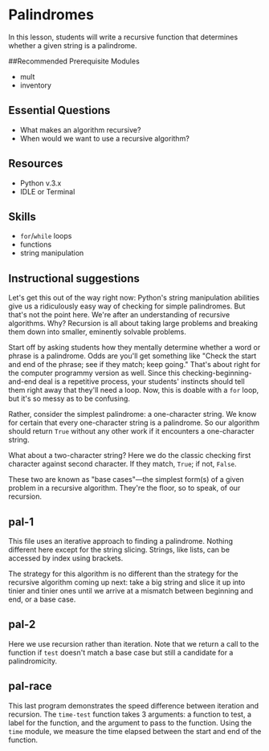 # Palindromes
In this lesson, students will write a recursive function that determines whether
a given string is a palindrome.

##Recommended Prerequisite Modules
* mult
* inventory

## Essential Questions
* What makes an algorithm recursive?
* When would we want to use a recursive algorithm?

## Resources
* Python v.3.x
* IDLE or Terminal

## Skills
* `for`/`while` loops
* functions
* string manipulation

## Instructional suggestions
Let's get this out of the way right now: Python's string manipulation abilities
give us a ridiculously easy way of checking for simple palindromes. But that's
not the point here. We're after an understanding of recursive algorithms. Why?
Recursion is all about taking large problems and breaking them down into
smaller, eminently solvable problems.

Start off by asking students how they mentally determine whether a word or
phrase is a palindrome. Odds are you'll get something like "Check the start and
end of the phrase; see if they match; keep going." That's about right for the
computer programmy version as well. Since this checking-beginning-and-end deal
is a repetitive process, your students' instincts should tell them right away
that they'll need a loop. Now, this is doable with a `for` loop, but it's so
messy as to be confusing.

Rather, consider the simplest palindrome: a one-character string. We know for
certain that every one-character string is a palindrome. So our algorithm should
return `True` without any other work if it encounters a one-character string.

What about a two-character string? Here we do the classic checking first
character against second character. If they match, `True`; if not, `False`.

These two are known as "base cases"—the simplest form(s) of a given problem in
a recursive algorithm. They're the floor, so to speak, of our recursion.

## pal-1
This file uses an iterative approach to finding a palindrome. Nothing different
here except for the string slicing. Strings, like lists, can be accessed by index using brackets.

The strategy for this algorithm is no different than the strategy for the recursive algorithm coming up next: take a big string and slice it up into tinier and  tinier ones until we arrive at a mismatch between beginning and end, or a base case.

## pal-2
Here we use recursion rather than iteration. Note that we return a call to the function if `test` doesn't match a base case but still a candidate for a palindromicity.

## pal-race
This last program demonstrates the speed difference between iteration and recursion. The `time-test` function takes 3 arguments: a function to test, a label for the function, and the argument to pass to the function. Using the `time` module, we measure the time elapsed between the start and end of the function. 
